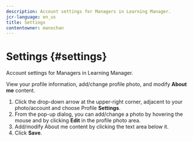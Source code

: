 ```yaml
---
description: Account settings for Managers in Learning Manager.
jcr-language: en_us
title: Settings
contentowner: manochan
---
```



# Settings {#settings}

Account settings for Managers in Learning Manager.

View your profile information, add/change profile photo, and modify **About me** content.

1. Click the drop-down arrow at the upper-right corner, adjacent to your photo/account and choose Profile **Settings**.
1. From the pop-up dialog, you can add/change a photo by hovering the mouse and by clicking **Edit** in the profile photo area.
1. Add/modify About me content by clicking the text area below it.
1. Click **Save**.
